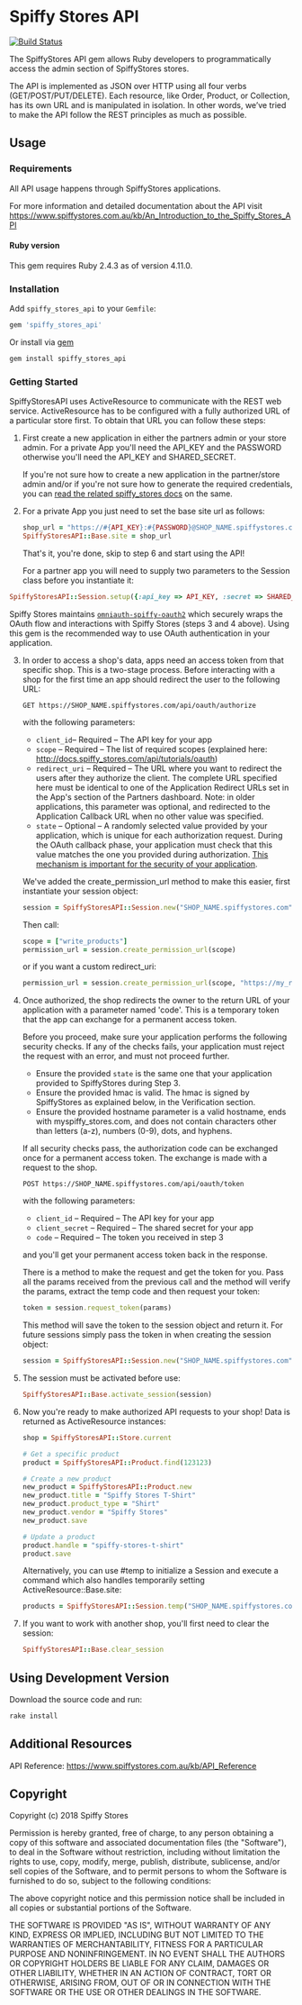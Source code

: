 Spiffy Stores API
=================
[![Build Status](https://travis-ci.com/SpiffyStores/spiffy_stores_api.svg?branch=master)](https://travis-ci.com/SpiffyStores/spiffy_stores_api)


The SpiffyStores API gem allows Ruby developers to programmatically access the admin section of SpiffyStores stores.

The API is implemented as JSON over HTTP using all four verbs (GET/POST/PUT/DELETE). Each resource, like Order, Product, or Collection, has its own URL and is manipulated in isolation. In other words, we’ve tried to make the API follow the REST principles as much as possible.

## Usage

### Requirements

All API usage happens through SpiffyStores applications.

For more information and detailed documentation about the API visit https://www.spiffystores.com.au/kb/An_Introduction_to_the_Spiffy_Stores_API

#### Ruby version

This gem requires Ruby 2.4.3 as of version 4.11.0.

### Installation

Add `spiffy_stores_api` to your `Gemfile`:

```ruby
gem 'spiffy_stores_api'
```

Or install via [gem](http://rubygems.org/)

```bash
gem install spiffy_stores_api
```

### Getting Started

SpiffyStoresAPI uses ActiveResource to communicate with the REST web service. ActiveResource has to be configured with a fully authorized URL of a particular store first. To obtain that URL you can follow these steps:

1. First create a new application in either the partners admin or your store admin. For a private App you'll need the API_KEY and the PASSWORD otherwise you'll need the API_KEY and SHARED_SECRET.

   If you're not sure how to create a new application in the partner/store admin and/or if you're not sure how to generate the required credentials, you can [read the related spiffy_stores docs](https://docs.spiffy_stores.com/api/guides/api-credentials) on the same.

2. For a private App you just need to set the base site url as follows:

   ```ruby
   shop_url = "https://#{API_KEY}:#{PASSWORD}@SHOP_NAME.spiffystores.com/api"
   SpiffyStoresAPI::Base.site = shop_url
   ```

   That's it, you're done, skip to step 6 and start using the API!

   For a partner app you will need to supply two parameters to the Session class before you instantiate it:

  ```ruby
  SpiffyStoresAPI::Session.setup({:api_key => API_KEY, :secret => SHARED_SECRET})
  ```

   Spiffy Stores maintains [`omniauth-spiffy-oauth2`](https://github.com/SpiffyStores/omniauth-spiffy-oauth2) which securely wraps the OAuth flow and interactions with Spiffy Stores (steps 3 and 4 above). Using this gem is the recommended way to use OAuth authentication in your application.

3. In order to access a shop's data, apps need an access token from that specific shop. This is a two-stage process. Before interacting with a shop for the first time an app should redirect the user to the following URL:

   ```
   GET https://SHOP_NAME.spiffystores.com/api/oauth/authorize
   ```

   with the following parameters:

   * ``client_id``– Required – The API key for your app
   * ``scope`` – Required – The list of required scopes (explained here: http://docs.spiffy_stores.com/api/tutorials/oauth)
   * ``redirect_uri`` – Required – The URL where you want to redirect the users after they authorize the client. The complete URL specified here must be identical to one of the Application Redirect URLs set in the App's section of the Partners dashboard. Note: in older applications, this parameter was optional, and redirected to the Application Callback URL when no other value was specified.
   * ``state`` – Optional – A randomly selected value provided by your application, which is unique for each authorization request. During the OAuth callback phase, your application must check that this value matches the one you provided during authorization. [This mechanism is important for the security of your application](https://tools.ietf.org/html/rfc6819#section-3.6).

   We've added the create_permission_url method to make this easier, first instantiate your session object:

   ```ruby
   session = SpiffyStoresAPI::Session.new("SHOP_NAME.spiffystores.com")
   ```

   Then call:

   ```ruby
   scope = ["write_products"]
   permission_url = session.create_permission_url(scope)
   ```

   or if you want a custom redirect_uri:

   ```ruby
   permission_url = session.create_permission_url(scope, "https://my_redirect_uri.com")
   ```

4. Once authorized, the shop redirects the owner to the return URL of your application with a parameter named 'code'. This is a temporary token that the app can exchange for a permanent access token.

   Before you proceed, make sure your application performs the following security checks. If any of the checks fails, your application must reject the request with an error, and must not proceed further.

   * Ensure the provided ``state`` is the same one that your application provided to SpiffyStores during Step 3.
   * Ensure the provided hmac is valid. The hmac is signed by SpiffyStores as explained below, in the Verification section.
   * Ensure the provided hostname parameter is a valid hostname, ends with myspiffy_stores.com, and does not contain characters other than letters (a-z), numbers (0-9), dots, and hyphens.

   If all security checks pass, the authorization code can be exchanged once for a permanent access token. The exchange is made with a request to the shop.

   ```
   POST https://SHOP_NAME.spiffystores.com/api/oauth/token
   ```

   with the following parameters:

   * ``client_id`` – Required – The API key for your app
   * ``client_secret`` – Required – The shared secret for your app
   * ``code`` – Required – The token you received in step 3

   and you'll get your permanent access token back in the response.

   There is a method to make the request and get the token for you. Pass
   all the params received from the previous call and the method will verify
   the params, extract the temp code and then request your token:

   ```ruby
   token = session.request_token(params)
   ```

   This method will save the token to the session object and return it. For future sessions simply pass the token in when creating the session object:

   ```ruby
   session = SpiffyStoresAPI::Session.new("SHOP_NAME.spiffystores.com", token)
   ```

5. The session must be activated before use:

   ```ruby
   SpiffyStoresAPI::Base.activate_session(session)
   ```

6. Now you're ready to make authorized API requests to your shop! Data is returned as ActiveResource instances:

   ```ruby
   shop = SpiffyStoresAPI::Store.current

   # Get a specific product
   product = SpiffyStoresAPI::Product.find(123123)

   # Create a new product
   new_product = SpiffyStoresAPI::Product.new
   new_product.title = "Spiffy Stores T-Shirt"
   new_product.product_type = "Shirt"
   new_product.vendor = "Spiffy Stores"
   new_product.save

   # Update a product
   product.handle = "spiffy-stores-t-shirt"
   product.save
   ```

   Alternatively, you can use #temp to initialize a Session and execute a command which also handles temporarily setting ActiveResource::Base.site:

   ```ruby
   products = SpiffyStoresAPI::Session.temp("SHOP_NAME.spiffystores.com", token) { SpiffyStoresAPI::Product.find(:all) }
   ```

7. If you want to work with another shop, you'll first need to clear the session:

   ```ruby
   SpiffyStoresAPI::Base.clear_session
   ```

## Using Development Version

Download the source code and run:

```bash
rake install
```

## Additional Resources

API Reference: https://www.spiffystores.com.au/kb/API_Reference

## Copyright

Copyright (c) 2018 Spiffy Stores

Permission is hereby granted, free of charge, to any person obtaining
a copy of this software and associated documentation files (the
"Software"), to deal in the Software without restriction, including
without limitation the rights to use, copy, modify, merge, publish,
distribute, sublicense, and/or sell copies of the Software, and to
permit persons to whom the Software is furnished to do so, subject to
the following conditions:

The above copyright notice and this permission notice shall be
included in all copies or substantial portions of the Software.

THE SOFTWARE IS PROVIDED "AS IS", WITHOUT WARRANTY OF ANY KIND,
EXPRESS OR IMPLIED, INCLUDING BUT NOT LIMITED TO THE WARRANTIES OF
MERCHANTABILITY, FITNESS FOR A PARTICULAR PURPOSE AND
NONINFRINGEMENT. IN NO EVENT SHALL THE AUTHORS OR COPYRIGHT HOLDERS BE
LIABLE FOR ANY CLAIM, DAMAGES OR OTHER LIABILITY, WHETHER IN AN ACTION
OF CONTRACT, TORT OR OTHERWISE, ARISING FROM, OUT OF OR IN CONNECTION
WITH THE SOFTWARE OR THE USE OR OTHER DEALINGS IN THE SOFTWARE.
